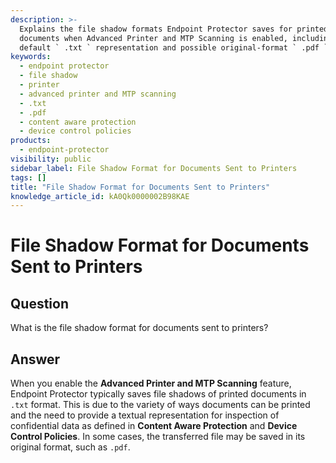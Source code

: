 ```yaml
---
description: >-
  Explains the file shadow formats Endpoint Protector saves for printed
  documents when Advanced Printer and MTP Scanning is enabled, including the
  default ` .txt ` representation and possible original-format ` .pdf ` files.
keywords:
  - endpoint protector
  - file shadow
  - printer
  - advanced printer and MTP scanning
  - .txt
  - .pdf
  - content aware protection
  - device control policies
products:
  - endpoint-protector
visibility: public
sidebar_label: File Shadow Format for Documents Sent to Printers
tags: []
title: "File Shadow Format for Documents Sent to Printers"
knowledge_article_id: kA0Qk0000002B98KAE
---
```


# File Shadow Format for Documents Sent to Printers

## Question
What is the file shadow format for documents sent to printers?

## Answer
When you enable the **Advanced Printer and MTP Scanning** feature, Endpoint Protector typically saves file shadows of printed documents in ` .txt ` format. This is due to the variety of ways documents can be printed and the need to provide a textual representation for inspection of confidential data as defined in **Content Aware Protection** and **Device Control Policies**. In some cases, the transferred file may be saved in its original format, such as ` .pdf `.
